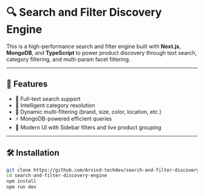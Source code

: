 # 🔍 Search and Filter Discovery Engine

This is a high-performance search and filter engine built with **Next.js**, **MongoDB**, and **TypeScript** to power product discovery through text search, category filtering, and multi-param facet filtering.

---

## 🚀 Features

- 🔎 Full-text search support
- 🧠 Intelligent category resolution
- 🎯 Dynamic multi-filtering (brand, size, color, location, etc.)
- ⚡️ MongoDB-powered efficient queries
- 🎨 Modern UI with Sidebar filters and live product grouping

---

## 🛠 Installation

```bash
git clone https://github.com/Arvind-techdev/search-and-filter-discovery-engine
cd search-and-filter-discovery-engine
npm install
npm run dev